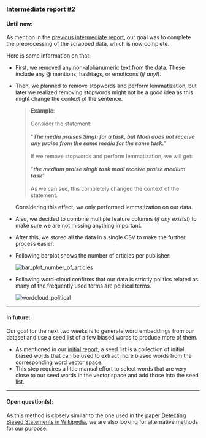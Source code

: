 ### Intermediate report #2

#### Until now:
As mention in the [previous intermediate report](https://github.com/harshildarji/TMP-SS-2020/blob/master/intermediate-reports/intermediate_report_1.md), our goal was to complete the preprocessing of the scrapped data, which is now complete.

Here is some information on that:
- First, we removed any non-alphanumeric text from the data. These include any @ mentions, hashtags, or emoticons (*if any!*).
- Then, we planned to remove stopwords and perform lemmatization, but later we realized removing stopwords might not be a good idea as this might change the context of the sentence. 

  >**Example**:\
  <br>Consider the statement:\
  <br>"***The media praises Singh for a task, but Modi does not receive any praise from the same media for the same task.***"\
  <br>If we remove stopwords and perform lemmatization, we will get:\
  <br>"***the medium praise singh task modi receive praise medium task***"\
  <br>As we can see, this completely changed the context of the statement.
  
  Considering this effect, we only performed lemmatization on our data.
  
- Also, we decided to combine multiple feature columns (*if any exists!*) to make sure we are not missing anything important.
- After this, we stored all the data in a single CSV to make the further process easier.
- Following barplot shows the number of articles per publisher:
  
  ![bar_plot_number_of_articles](https://i.imgur.com/frabKhX.png)
- Following word-cloud confirms that our data is strictly politics related as many of the frequently used terms are political terms.

  ![wordcloud_political](https://i.imgur.com/QBkGXg7.png)


---
#### In future:
Our goal for the next two weeks is to generate word embeddings from our dataset and use a seed list of a few biased words to produce more of them.
- As mentioned in our [initial report](https://github.com/harshildarji/TMP-SS-2020/blob/master/project-report/initial_report.pdf), a seed list is a collection of initial biased words that can be used to extract more biased words from the corresponding word vector space.
- This step requires a little manual effort to select words that are very close to our seed words in the vector space and add those into the seed list.

---
#### Open question(s):
As this method is closely similar to the one used in the paper [Detecting Biased Statements in Wikipedia](https://dl.acm.org/doi/10.1145/3184558.3191640), we are also looking for alternative methods for our purpose.